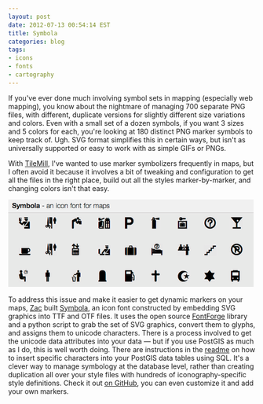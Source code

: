 ```yaml
---
layout: post
date: 2012-07-13 00:54:14 EST
title: Symbola
categories: blog
tags:
- icons
- fonts
- cartography
---
```


If you've ever done much involving symbol sets in mapping (especially web mapping), you know about the nightmare of managing 700 separate PNG files, with different, duplicate versions for slightly different size variations and colors. Even with a small set of a dozen symbols, if you want 3 sizes and 5 colors for each, you're looking at 180 distinct PNG marker symbols to keep track of. Ugh. SVG format simplifies this in certain ways, but isn't as universally supported or easy to work with as simple GIFs or PNGs.

With [TileMill](http://mapbox.com/tilemill), I've wanted to use marker symbolizers frequently in maps, but I often avoid it because it involves a bit of tweaking and configuration to get all the files in the right place, build out all the styles marker-by-marker, and changing colors isn't that easy.

<a href="http://zhm.github.com/symbola/"><img src="/images/post-images/symbola.png" alt="Symbola, an icon font" /></a>

To address this issue and make it easier to get dynamic markers on your maps, [Zac](http://twitter.com/zacmcc) built [Symbola](http://zhm.github.com/symbola/), an icon font constructed by embedding SVG graphics into TTF and OTF files. It uses the open source [FontForge](http://fontforge.sourceforge.net/) library and a python script to grab the set of SVG graphics, convert them to glyphs, and assigns them to unicode characters. There is a process involved to get the unicode data attributes into your data &mdash; but if you use PostGIS as much as I do, this is well worth doing. There are instructions in the [readme](https://github.com/zhm/symbola/blob/master/README.md) on how to insert specific characters into your PostGIS data tables using SQL. It's a clever way to manage symbology at the database level, rather than creating duplication all over your style files with hundreds of iconography-specific style definitions. Check it out [on GitHub](https://github.com/zhm/symbola), you can even customize it and add your own markers.